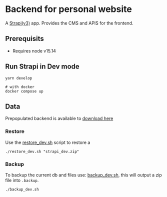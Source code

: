 # Backend for personal website

A [Strapi(v3)](https://docs-v3.strapi.io/developer-docs/latest/getting-started/introduction.html) app. Provides the CMS and APIS for the frontend. 


## Prerequisits

- Requires node v15.14

## Run Strapi in Dev mode

```shell
yarn develop

# with docker
docker compose up
```


## Data

Prepopulated backend is available to [download here](https://drive.google.com/drive/folders/1dsNqqdlJA5NEeVROMTscTJZ94ld4fqKx?usp=drive_link)

### Restore

Use the [restore_dev.sh](./restore_dev.sh) script to restore a 

```shell
./restore_dev.sh "strapi_dev.zip"
```

### Backup
To backup the current db and files use: [backup_dev.sh](./backup_dev.sh), this will output a zip file into `.backup`.

```shell
./backup_dev.sh
```